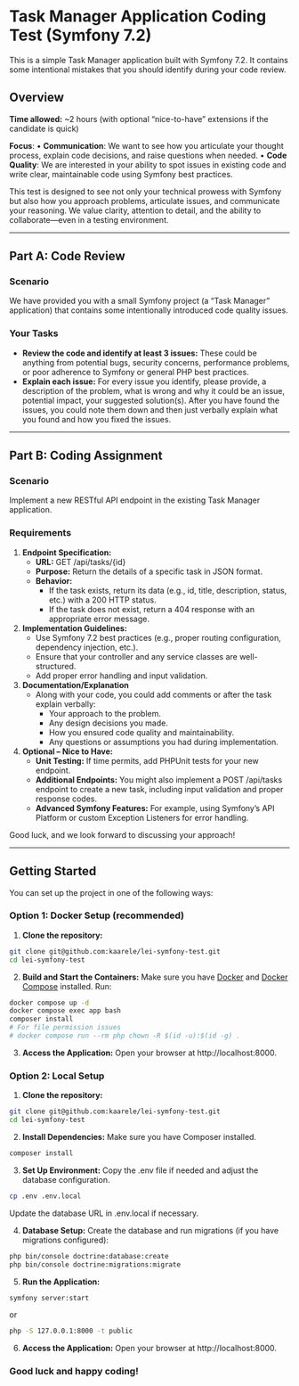 # Task Manager Application Coding Test (Symfony 7.2)

This is a simple Task Manager application built with Symfony 7.2. It contains some intentional mistakes that you should identify during your code review.

## Overview
**Time allowed:** ~2 hours (with optional “nice-to-have” extensions if the candidate is quick)

**Focus**:
	•	**Communication**: We want to see how you articulate your thought process, explain code decisions, and raise questions when needed.
	•	**Code Quality**: We are interested in your ability to spot issues in existing code and write clear, maintainable code using Symfony best practices.

This test is designed to see not only your technical prowess with Symfony but also how you approach problems, articulate issues, and communicate your reasoning. We value clarity, attention to detail, and the ability to collaborate—even in a testing environment.

---

## Part A: Code Review

### Scenario
We have provided you with a small Symfony project (a “Task Manager” application) that contains some intentionally introduced code quality issues.

### Your Tasks
* **Review the code and identify at least 3 issues:** These could be anything from potential bugs, security concerns, performance problems, or poor adherence to Symfony or general PHP best practices.
* **Explain each issue:** For every issue you identify, please provide, a description of the problem, what is wrong and why it could be an issue, potential impact, your suggested solution(s). After you have found the issues, you could note them down and then just verbally explain what you found and how you fixed the issues.

---

## Part B: Coding Assignment

### Scenario
Implement a new RESTful API endpoint in the existing Task Manager application.

### Requirements
1. **Endpoint Specification:**
    *	**URL:** GET /api/tasks/{id}
    * **Purpose:** Return the details of a specific task in JSON format.
    * **Behavior:**
      * If the task exists, return its data (e.g., id, title, description, status, etc.) with a 200 HTTP status.
      * If the task does not exist, return a 404 response with an appropriate error message.
2. **Implementation Guidelines:**
    * Use Symfony 7.2 best practices (e.g., proper routing configuration, dependency injection, etc.).
    * Ensure that your controller and any service classes are well-structured.
    * Add proper error handling and input validation.
3. **Documentation/Explanation**
    * Along with your code, you could add comments or after the task explain verbally:
	    * Your approach to the problem.
	    * Any design decisions you made.
	    * How you ensured code quality and maintainability.
	    * Any questions or assumptions you had during implementation.
4. **Optional – Nice to Have:**
    * **Unit Testing:** If time permits, add PHPUnit tests for your new endpoint.
    * **Additional Endpoints:** You might also implement a POST /api/tasks endpoint to create a new task, including input validation and proper response codes.
    * **Advanced Symfony Features:** For example, using Symfony’s API Platform or custom Exception Listeners for error handling.

Good luck, and we look forward to discussing your approach!

---

## Getting Started

You can set up the project in one of the following ways:


### Option 1: Docker Setup (recommended)

1. **Clone the repository:**
```bash
git clone git@github.com:kaarele/lei-symfony-test.git
cd lei-symfony-test
```

2. **Build and Start the Containers:**
Make sure you have [Docker](https://www.docker.com/) and [Docker Compose](https://docs.docker.com/compose/install/) installed.
Run:
```bash
docker compose up -d
docker compose exec app bash
composer install
# For file permission issues
# docker compose run --rm php chown -R $(id -u):$(id -g) .
```

3. **Access the Application:**
Open your browser at http://localhost:8000.

### Option 2: Local Setup

1. **Clone the repository:**
```bash
git clone git@github.com:kaarele/lei-symfony-test.git
cd lei-symfony-test
```

2. **Install Dependencies:**
Make sure you have Composer installed.
```bash
composer install
```

3. **Set Up Environment:**
Copy the .env file if needed and adjust the database configuration.
```bash
cp .env .env.local
```
Update the database URL in .env.local if necessary.

4. **Database Setup:**
Create the database and run migrations (if you have migrations configured):
```bash
php bin/console doctrine:database:create
php bin/console doctrine:migrations:migrate
```

5. **Run the Application:**
```bash
symfony server:start
```
or
```bash
php -S 127.0.0.1:8000 -t public
```

6. **Access the Application:**
Open your browser at http://localhost:8000.

### Good luck and happy coding!

